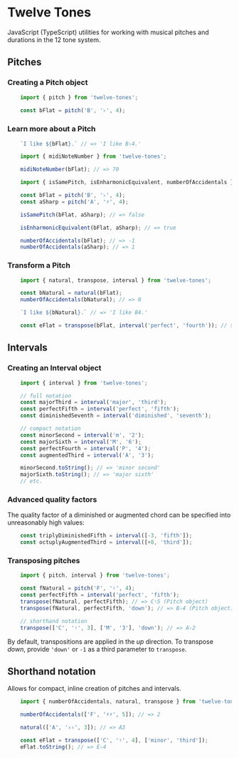 # Twelve Tones

JavaScript (TypeScript) utilities for working with musical pitches and durations in the 12 tone system.

## Pitches

### Creating a Pitch object

```javascript
    import { pitch } from 'twelve-tones';
    
    const bFlat = pitch('B', '♭', 4);
```

### Learn more about a Pitch

```javascript
    `I like ${bFlat}.` // => 'I like B♭4.'
```

```javascript
    import { midiNoteNumber } from 'twelve-tones';

    midiNoteNumber(bFlat); // => 70
```

```javascript
    import { isSamePitch, isEnharmonicEquivalent, numberOfAccidentals } from 'twelve-tones';

    const bFlat = pitch('B', '♭', 4);
    const aSharp = pitch('A', '♯', 4);

    isSamePitch(bFlat, aSharp); // => false

    isEnharmonicEquivalent(bFlat, aSharp); // => true

    numberOfAccidentals(bFlat); // => -1
    numberOfAccidentals(aSharp); // => 1
```

### Transform a Pitch

```javascript
    import { natural, transpose, interval } from 'twelve-tones';

    const bNatural = natural(bFlat);
    numberOfAccidentals(bNatural); // => 0

    `I like ${bNatural}.` // => 'I like B4.'

    const eFlat = transpose(bFlat, interval('perfect', 'fourth')); // see 'Intervals'
```

## Intervals

### Creating an Interval object

```javascript
    import { interval } from 'twelve-tones';

    // full notation
    const majorThird = interval('major', 'third');
    const perfectFifth = interval('perfect', 'fifth');
    const diminishedSeventh = interval('diminished', 'seventh');

    // compact notation
    const minorSecond = interval('m', '2');
    const majorSixth = interval('M', '6');
    const perfectFourth = interval('P', '4');
    const augmentedThird = interval('A', '3');

    minorSecond.toString(); // => 'minor second'
    majorSixth.toString(); // => 'major sixth'
    // etc.
```

### Advanced quality factors

The quality factor of a diminished or augmented chord can be specified into unreasonably high values:

```javascript
    const triplyDiminishedFifth = interval([-3, 'fifth']);
    const octuplyAugmentedThird = interval([+8, 'third']);
```

### Transposing pitches

```javascript
    import { pitch, interval } from 'twelve-tones';

    const fNatural = pitch('F', '♮', 4);
    const perfectFifth = interval('perfect', 'fifth');
    transpose(fNatural, perfectFifth); // => C♮5 (Pitch object)
    transpose(fNatural, perfectFifth, 'down'); // => B♭4 (Pitch object)

    // shorthand notation
    transpose(['C', '♮', 3], ['M', '3'], 'down'); // => A♭2
```

By default, transpositions are applied in the _up_ direction. To transpose _down_, provide `'down'` or `-1` as a third parameter to `transpose`.

## Shorthand notation

Allows for compact, inline creation of pitches and intervals.

```javascript
    import { numberOfAccidentals, natural, transpose } from 'twelve-tones';

    numberOfAccidentals(['F', '♯♯', 5]); // => 2

    natural(['A', '♭♭', 3]); // => A3

    const eFlat = transpose(['C', '♮', 4], ['minor', 'third']);
    eFlat.toString(); // => E♭4
```
